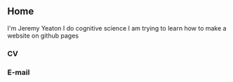 ## Home
I'm Jeremy Yeaton
I do cognitive science
I am trying to learn how to make a website on github pages

### CV

### E-mail
